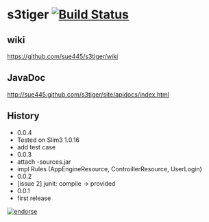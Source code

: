 # s3tiger [![Build Status](https://travis-ci.org/sue445/s3tiger.png)](https://travis-ci.org/sue445/s3tiger)
## wiki
https://github.com/sue445/s3tiger/wiki

## JavaDoc
http://sue445.github.com/s3tiger/site/apidocs/index.html

## History
* 0.0.4
 * Tested on Slim3 1.0.16
 * add test case
* 0.0.3
 * attach -sources.jar
 * impl Rules (AppEngineResource, ControillerResource, UserLogin)
* 0.0.2
 * [issue 2] junit: compile -> provided
* 0.0.1
 * first release

[![endorse](http://api.coderwall.com/sue445/endorsecount.png)](http://coderwall.com/sue445)

